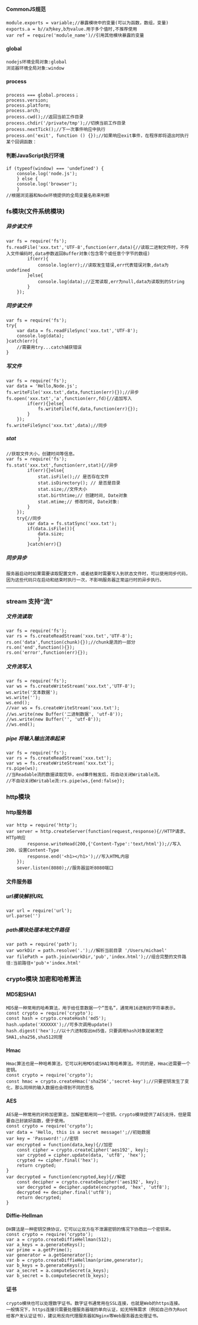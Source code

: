 #### CommonJS规范
    module.exports = variable;//暴露模块中的变量(可以为函数，数组，变量)
    exports.a = b//a为key,b为value.用于多个值时,不推荐使用
    var ref = require('module_name')//引用其他模块暴露的变量
#### global
    nodejs环境全局对象:global
    浏览器环境全局对象:window
#### process
    process === global.process；
    process.version;
    process.platform;
    process.arch;
    process.cwd();//返回当前工作目录
    process.chdir('/private/tmp');//切换当前工作目录
    process.nextTick();//下一次事件响应中执行
    process.on('exit', function () {});//如果响应exit事件，在程序即将退出时执行某个回调函数：
#### 判断JavaScript执行环境
    if (typeof(window) === 'undefined') {
        console.log('node.js');
        } else {
        console.log('browser');
        }
    //根据浏览器和Node环境提供的全局变量名称来判断
### fs模块(文件系统模块)
##### 异步读文件
    var fs = require('fs');
    fs.readFile('xxx.txt','UTF-8',function(err,data){//读取二进制文件时，不传入文件编码时,data参数返回Buffer对象(包含零个或任意个字节的数组)
            if(err){
                console.log(err);//读取发生错误,err代表错误对象,data为undefined
            }else{
                console.log(data);//正常读取,err为null,data为读取到的String
            }
        });
##### 同步读文件
    var fs = require('fs');
    try{
        var data = fs.readFileSync('xxx.txt','UTF-8');
        console.log(data);
    }catch(err){
        //需要用try...catch捕获错误
    }
##### 写文件
    var fs = require('fs');
    var data = 'Hello,Node.js';
    fs.writeFile('xxx.txt',data,function(err){});//异步
    fs.open('xxx.txt','a',function(err,fd){//追加写入
            if(err){}else{
                fs.writeFile(fd,data,function(err){});
            }
        });
    fs.writeFileSync('xxx.txt',data);//同步
##### stat
    //获取文件大小，创建时间等信息。
    var fs = require('fs');
    fs.stat('xxx.txt',function(err,stat){//异步
            if(err){}else{
                stat.isFile();// 是否存在文件
                stat.isDirectory(); // 是否是目录
                stat.size;//文件大小
                stat.birthtime;// 创建时间, Date对象
                stat.mtime;// 修改时间, Date对象:
            }
        });
        try{//同步
            var data = fs.statSync('xxx.txt');
            if(data.isFile()){
                data.size;
                }
            }catch(err){}
##### 同步异步
    服务器启动时如果需要读取配置文件，或者结束时需要写入到状态文件时，可以使用同步代码，因为这些代码只在启动和结束时执行一次，不影响服务器正常运行时的异步执行。
- - -
### stream 支持“流”
##### 文件流读取
    var fs = require('fs');
    var rs = fs.createReadStream('xxx.txt','UTF-8');
    rs.on('data',function(chunk){});//chunk是流的一部分
    rs.on('end',function(){});
    rs.on('error',function(err){});
##### 文件流写入
    var fs = require('fs');
    var ws = fs.createWriteStream('xxx.txt','UTF-8');
    ws.write('文本数据');
    ws.write('');
    ws.end();
    //var ws = fs.createWriteStream('xxx.txt');
    //ws.write(new Buffer('二进制数据', 'utf-8'));
    //ws.write(new Buffer('', 'utf-8'));
    //ws.end();
##### pipe 将输入输出流串起来
    var fs = require('fs');
    var rs = fs.createReadStream('xxx.txt');
    var ws = fs.createWriteStream('xxx.txt');
    rs.pipe(ws);
    //当Readable流的数据读取完毕，end事件触发后，将自动关闭Writable流。
    //不自动关闭Writable流:rs.pipe(ws,{end:false});
### http模块
#### http服务器
    var http = require('http');
    var server = http.createServer(function(request,response){//HTTP请求、HTTp响应
            response.writeHead(200,{'Content-Type':'text/html'});//写入200，设置Content-Type
            response.end('<h1></h1>');//写入HTML内容
        });
        sever.listen(8080);//服务器监听8080端口
#### 文件服务器
##### url模块解析URL
    var url = require('url');
    url.parse('')
##### path模块处理本地文件路径
    var path = require('path');
    var workDir = path.resolve('.');//解析当前目录 '/Users/michael'
    var filePath = path.join(workDir,'pub','index.html');//组合完整的文件路径:当前路径+'pub'+'index.html'
### crypto模块 加密和哈希算法
#### MD5和SHA1
    MD5是一种常用的哈希算法，用于给任意数据一个“签名”，通常用16进制的字符串表示。
    const crypto = require('crypto');
    const hash = crypto.createHash('md5');
    hash.update('XXXXXX');//可多次调用update()
    hash.digest('hex');//以十六进制取出md5值，只要调用hash对象就被清空
    SHA1,sha256,sha512同理
#### Hmac
    Hmac算法也是一种哈希算法，它可以利用MD5或SHA1等哈希算法。不同的是，Hmac还需要一个密钥。
    const crypto = require('crypto');
    const hmac = crypto.createHmac('sha256','secret-key');//只要密钥发生了变化，那么同样的输入数据也会得到不同的签名
#### AES
    AES是一种常用的对称加密算法，加解密都用同一个密钥。crypto模块提供了AES支持，但是需要自己封装好函数，便于使用。
    const crypto = require('crypto');
    var data = 'Hello, this is a secret message!';//初始数据
    var key = 'Password!';//密钥
    var encrypted = function(data,key){//加密
        const cipher = crypto.createCipher('aes192', key);
        var crypted = cipher.update(data, 'utf8', 'hex');
        crypted += cipher.final('hex');
        return crypted;
    }
    var decrypted = function(encrypted,key){//解密
        const decipher = crypto.createDecipher('aes192', key);
        var decrypted = decipher.update(encrypted, 'hex', 'utf8');
        decrypted += decipher.final('utf8');
        return decrypted;
    }
#### Diffie-Hellman
    DH算法是一种密钥交换协议，它可以让双方在不泄漏密钥的情况下协商出一个密钥来。
    const crypto = require('crypto');
    var a = crypto.createDiffieHellman(512);
    var a_keys = a.generateKeys();
    var prime = a.getPrime();
    var generator = a.getGenerator();
    var b = crypto.createDiffieHellman(prime,generator);
    var b_keys = b.generateKeys();
    var a_secret = a.computeSecret(a_keys);
    var b_secret = b.computeSecret(b_keys);
#### 证书
    crypto模块也可以处理数字证书。数字证书通常用在SSL连接，也就是Web的https连接。
    一般情况下，https连接只需要处理服务器端的单向认证，如无特殊需求（例如自己作为Root给客户发认证证书），建议用反向代理服务器如Nginx等Web服务器去处理证书。

